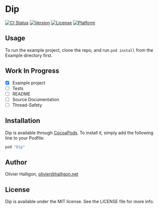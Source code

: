 # Dip

[![CI Status](http://img.shields.io/travis/AliSoftware/Dip.svg?style=flat)](https://travis-ci.org/AliSoftware/Dip)
[![Version](https://img.shields.io/cocoapods/v/Dip.svg?style=flat)](http://cocoapods.org/pods/Dip)
[![License](https://img.shields.io/cocoapods/l/Dip.svg?style=flat)](http://cocoapods.org/pods/Dip)
[![Platform](https://img.shields.io/cocoapods/p/Dip.svg?style=flat)](http://cocoapods.org/pods/Dip)

## Usage

To run the example project, clone the repo, and run `pod install` from the Example directory first.

## Work In Progress

* [X] Example project
* [ ] Tests
* [ ] README
* [ ] Source Documentation
* [ ] Thread-Safety

## Installation

Dip is available through [CocoaPods](http://cocoapods.org). To install
it, simply add the following line to your Podfile:

```ruby
pod "Dip"
```

## Author

Olivier Halligon, olivier@halligon.net

## License

Dip is available under the MIT license. See the LICENSE file for more info.
